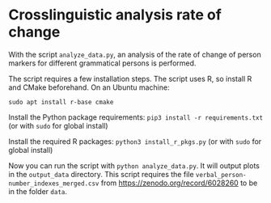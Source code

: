 # Crosslinguistic analysis rate of change
With the script ``analyze_data.py``, an analysis of the rate of change of person markers for different grammatical persons is performed.

The script requires a few installation steps. The script uses R, so install R and CMake beforehand. On an Ubuntu machine:
```
sudo apt install r-base cmake
```
Install the Python package requirements:
```pip3 install -r requirements.txt``` (or with ``sudo`` for global install)

Install the required R packages:
```python3 install_r_pkgs.py``` (or with ``sudo`` for global install)

Now you can run the script with ```python analyze_data.py```. It will output plots in the ``output_data`` directory. This script requires the file ``verbal_person-number_indexes_merged.csv`` from https://zenodo.org/record/6028260 to be in the folder ``data``. 